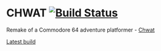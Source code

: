 # CHWAT [![Build Status](https://travis-ci.org/praghus/chwat.svg?branch=master)](https://travis-ci.org/praghus/chwat)
Remake of a Commodore 64 adventure platformer - [Chwat](http://www.mobygames.com/game/chwat) 

[Latest build](http://nihil.pl/chwat/)
